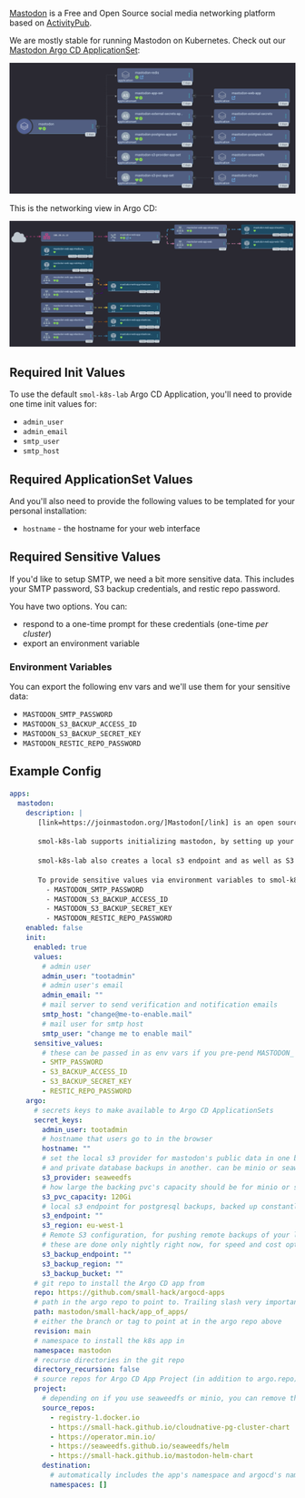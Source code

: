 [Mastodon](https://joinmastodon.org/) is a Free and Open Source social media networking platform based on [ActivityPub](https://www.w3.org/TR/activitypub/).

We are mostly stable for running Mastodon on Kubernetes. Check out our [Mastodon Argo CD ApplicationSet](https://github.com/small-hack/argocd-apps/tree/main/mastodon):

<img src="/assets/images/screenshots/mastodon_screenshot.png" alt="screenshot of the mastodon applicationset in Argo CD's web interface using the tree mode view. the main mastodon app has 6 child apps: mastodon-redis, mastodon-app-set with child mastodon-web-app, mastodon-external-secrets-appset with child mastodon-external-secrets, mastodon-postgres-app-set with child mastodon-postgres-cluster, mastodon-s3-provider-app-set with child mastodon-seaweedfs, and mastodon-s3-pvc-appset with child mastodon-s3-pvc.">

This is the networking view in Argo CD:

<img src="/assets/images/screenshots/mastodon_networking_screenshot.png" alt="screenshot of the mastodon applicationset in Argo CD's web interface using the networking tree mode view. it shows the flow of cloud to ip address to mastodon-web-app ingress to two services mastodon-web-app-streaming and mastodon-web-app-web which each go to their respective pods. There's also additional services and pods outside of that flow. pods masotdon-web-app-media and masotdon-web-app-sidekiq have no children. 2 elastic search services have the same elastic search pod child. and then there's an additional 3 matching elastic search service and pod pairs">

## Required Init Values

To use the default `smol-k8s-lab` Argo CD Application, you'll need to provide one time init values for:

- `admin_user`
- `admin_email`
- `smtp_user`
- `smtp_host`

## Required ApplicationSet Values

And you'll also need to provide the following values to be templated for your personal installation:

- `hostname` - the hostname for your web interface

## Required Sensitive Values

If you'd like to setup SMTP, we need a bit more sensitive data. This includes your SMTP password, S3 backup credentials, and restic repo password.

You have two options. You can:

- respond to a one-time prompt for these credentials (one-time _per cluster_)
- export an environment variable

### Environment Variables

You can export the following env vars and we'll use them for your sensitive data:

- `MASTODON_SMTP_PASSWORD`
- `MASTODON_S3_BACKUP_ACCESS_ID`
- `MASTODON_S3_BACKUP_SECRET_KEY`
- `MASTODON_RESTIC_REPO_PASSWORD`

## Example Config

```yaml
apps:
  mastodon:
    description: |
       [link=https://joinmastodon.org/]Mastodon[/link] is an open source self hosted social media network.

       smol-k8s-lab supports initializing mastodon, by setting up your hostname, SMTP credentials, redis credentials, postgresql credentials, and an admin user credentials. We pass all credentials as secrets in the namespace and optionally save them to Bitwarden.

       smol-k8s-lab also creates a local s3 endpoint and as well as S3 bucket and credentials if you enable set mastodon.argo.secret_keys.s3_provider to "minio" or "seaweedfs". Both seaweedfs and minio require you to specify a remote s3 endpoint, bucket, region, and accessID/secretKey so that we can make sure you have remote backups.

       To provide sensitive values via environment variables to smol-k8s-lab use:
         - MASTODON_SMTP_PASSWORD
         - MASTODON_S3_BACKUP_ACCESS_ID
         - MASTODON_S3_BACKUP_SECRET_KEY
         - MASTODON_RESTIC_REPO_PASSWORD
    enabled: false
    init:
      enabled: true
      values:
        # admin user
        admin_user: "tootadmin"
        # admin user's email
        admin_email: ""
        # mail server to send verification and notification emails
        smtp_host: "change@me-to-enable.mail"
        # mail user for smtp host
        smtp_user: "change me to enable mail"
      sensitive_values:
        # these can be passed in as env vars if you pre-pend MASTODON_ to each one
        - SMTP_PASSWORD
        - S3_BACKUP_ACCESS_ID
        - S3_BACKUP_SECRET_KEY
        - RESTIC_REPO_PASSWORD
    argo:
      # secrets keys to make available to Argo CD ApplicationSets
      secret_keys:
        admin_user: tootadmin
        # hostname that users go to in the browser
        hostname: ""
        # set the local s3 provider for mastodon's public data in one bucket 
        # and private database backups in another. can be minio or seaweedfs
        s3_provider: seaweedfs
        # how large the backing pvc's capacity should be for minio or seaweedfs
        s3_pvc_capacity: 120Gi
        # local s3 endpoint for postgresql backups, backed up constantly
        s3_endpoint: ""
        s3_region: eu-west-1
        # Remote S3 configuration, for pushing remote backups of your local postgresql backups
        # these are done only nightly right now, for speed and cost optimization
        s3_backup_endpoint: ""
        s3_backup_region: ""
        s3_backup_bucket: ""
      # git repo to install the Argo CD app from
      repo: https://github.com/small-hack/argocd-apps
      # path in the argo repo to point to. Trailing slash very important!
      path: mastodon/small-hack/app_of_apps/
      # either the branch or tag to point at in the argo repo above
      revision: main
      # namespace to install the k8s app in
      namespace: mastodon
      # recurse directories in the git repo
      directory_recursion: false
      # source repos for Argo CD App Project (in addition to argo.repo)
      project:
        # depending on if you use seaweedfs or minio, you can remove the other source repo
        source_repos:
          - registry-1.docker.io
          - https://small-hack.github.io/cloudnative-pg-cluster-chart
          - https://operator.min.io/
          - https://seaweedfs.github.io/seaweedfs/helm
          - https://small-hack.github.io/mastodon-helm-chart
        destination:
          # automatically includes the app's namespace and argocd's namespace
          namespaces: []
```
